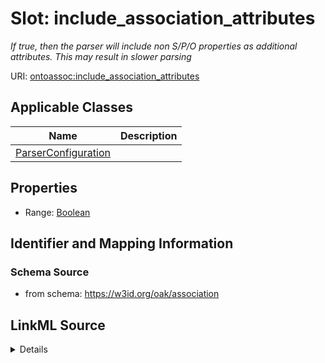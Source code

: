 # Slot: include_association_attributes
_If true, then the parser will include non S/P/O properties as additional attributes.
This may result in slower parsing_


URI: [ontoassoc:include_association_attributes](https://w3id.org/oak/association/include_association_attributes)



<!-- no inheritance hierarchy -->




## Applicable Classes

| Name | Description |
| --- | --- |
[ParserConfiguration](ParserConfiguration.md) | 






## Properties

* Range: [Boolean](Boolean.md)







## Identifier and Mapping Information







### Schema Source


* from schema: https://w3id.org/oak/association




## LinkML Source

<details>
```yaml
name: include_association_attributes
description: 'If true, then the parser will include non S/P/O properties as additional
  attributes.

  This may result in slower parsing'
from_schema: https://w3id.org/oak/association
rank: 1000
alias: include_association_attributes
owner: ParserConfiguration
domain_of:
- ParserConfiguration
range: boolean

```
</details>